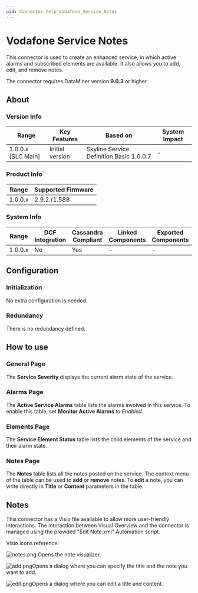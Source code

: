 ```yaml
---
uid: Connector_help_Vodafone_Service_Notes
---
```


# Vodafone Service Notes

This connector is used to create an enhanced service, in which active alarms and subscribed elements are available. It also allows you to add, edit, and remove notes.

The connector requires DataMiner version **9.0.3** or higher.

## About

### Version Info

| **Range**            | **Key Features** | **Based on**                             | **System Impact** |
|----------------------|------------------|------------------------------------------|-------------------|
| 1.0.0.x \[SLC Main\] | Initial version  | Skyline Service Definition Basic 1.0.0.7 | \-                |

### Product Info

| Range     | Supported Firmware     |
|-----------|------------------------|
| 1.0.0.x   | 2.9.2.r1.588           |

### System Info

| Range     | DCF Integration     | Cassandra Compliant     | Linked Components     | Exported Components     |
|-----------|---------------------|-------------------------|-----------------------|-------------------------|
| 1.0.0.x   | No                  | Yes                     | \-                    | \-                      |

## Configuration

### Initialization

No extra configuration is needed.

### Redundancy

There is no redundancy defined.

## How to use

### General Page

The **Service Severity** displays the current alarm state of the service.

### Alarms Page

The **Active Service Alarms** table lists the alarms involved in this service. To enable this table, set **Monitor Active Alarms** to *Enabled*.

### Elements Page

The **Service Element Status** table lists the child elements of the service and their alarm state.

### Notes Page

The **Notes** table lists all the notes posted on the service. The context menu of the table can be used to **add** or **remove** notes. To **edit** a note, you can write directly in **Title** or **Content** parameters in the table.

## Notes

This connector has a Visio file available to allow more user-friendly interactions. The interaction between Visual Overview and the connector is managed using the provided "Edit Note.xml" Automation script.

Visio icons reference:

![notes.png](~/images/Vodafone_Service_Notes_notes.png) Opens the note visualizer.

![add.png](~/images/Vodafone_Service_Notes_add.png)Opens a dialog where you can specify the title and the note you want to add.

![edit.png](~/images/Vodafone_Service_Notes_edit.png)Opens a dialog where you can edit a title and content.

